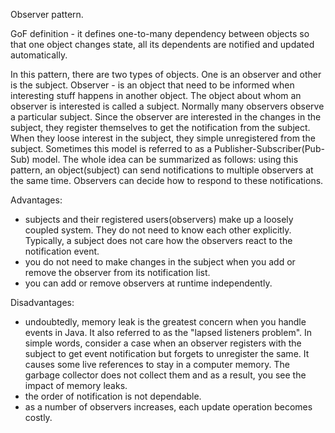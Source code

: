 
Observer pattern.

GoF definition  - it defines one-to-many dependency between objects so that one object changes state, all its dependents
are notified and updated automatically.

In this pattern, there are two types of objects. One is an observer and other is the subject. Observer - is an object
that need to be informed when interesting stuff happens in another object. The object about whom an observer is
interested is called a subject.
Normally many observers observe a particular subject. Since the observer are interested in the changes in the subject,
they register themselves to get the notification from the subject. When they loose interest in the subject, they simple
unregistered from the subject. Sometimes this model is referred to as a Publisher-Subscriber(Pub-Sub) model.
The whole idea can be summarized as follows: using this pattern, an object(subject) can send notifications to multiple
observers at the same time. Observers can decide how to respond to these notifications.

Advantages:
- subjects and their registered users(observers) make up a loosely coupled system. They do not need to know each other
explicitly. Typically, a subject does not care how the observers react to the notification event.
- you do not need to make changes in the subject when you add or remove the observer from its notification list.
- you can add or remove observers at runtime independently.

Disadvantages:
- undoubtedly, memory leak is the greatest concern when you handle events in Java. It also referred to as the "lapsed
listeners problem". In simple words, consider a  case when an observer registers with the subject to get event notification
but forgets to unregister the same. It causes some live references to stay in a computer memory. The garbage collector
does not collect them and as a result, you see the impact of memory leaks.
- the order of notification is not dependable.
- as a number of observers increases, each update operation becomes costly.